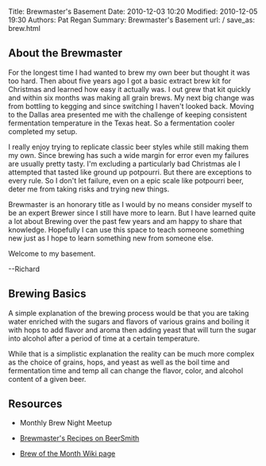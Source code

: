 Title: Brewmaster's Basement
Date: 2010-12-03 10:20
Modified: 2010-12-05 19:30
Authors: Pat Regan
Summary: Brewmaster's Basement
url: /
save_as: brew.html

## About the Brewmaster

For the longest time I had wanted to brew my own beer but thought it was too hard. Then about five years ago I got a basic extract brew kit for Christmas and learned how easy it actually was. I out grew that kit quickly and within six months was making all grain brews. My next big change was from bottling to kegging and since switching I haven't looked back. Moving to the Dallas area presented me with the challenge of keeping consistent fermentation temperature in the Texas heat. So a fermentation cooler completed my setup.

I really enjoy trying to replicate classic beer styles while still making them my own. Since brewing has such a wide margin for error even my failures are usually pretty tasty. I'm excluding a particularly bad Christmas ale I attempted that tasted like ground up potpourri. But there are exceptions to every rule. So I don't let failure, even on a epic scale like potpourri beer, deter me from taking risks and trying new things.

Brewmaster is an honorary title as I would by no means consider myself to be an expert Brewer since I still have more to learn. But I have learned quite a lot about Brewing over the past few years and am happy to share that knowledge. Hopefully I can use this space to teach someone something new just as I hope to learn something new from someone else.

Welcome to my basement.

--Richard

## Brewing Basics

A simple explanation of the brewing process would be that you are taking water enriched with the sugars and flavors of various grains and boiling it with hops to add flavor and aroma then adding yeast that will turn the sugar into alcohol after a period of time at a certain temperature.

While that is a simplistic explanation the reality can be much more complex as the choice of grains, hops, and yeast as well as the boil time and fermentation time and temp all can change the flavor, color, and alcohol content of a given beer.

## Resources

 * Monthly Brew Night Meetup

 * [Brewmaster's Recipes on BeerSmith](http://beersmithrecipes.com/viewuser/8509/gowenrw)

 * [Brew of the Month Wiki page](https://thelab.ms/wiki/index.php/Brew_Of_The_Month)
